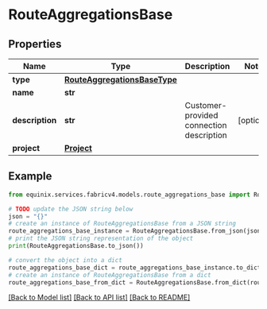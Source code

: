 # RouteAggregationsBase


## Properties

Name | Type | Description | Notes
------------ | ------------- | ------------- | -------------
**type** | [**RouteAggregationsBaseType**](RouteAggregationsBaseType.md) |  | 
**name** | **str** |  | 
**description** | **str** | Customer-provided connection description | [optional] 
**project** | [**Project**](Project.md) |  | 

## Example

```python
from equinix.services.fabricv4.models.route_aggregations_base import RouteAggregationsBase

# TODO update the JSON string below
json = "{}"
# create an instance of RouteAggregationsBase from a JSON string
route_aggregations_base_instance = RouteAggregationsBase.from_json(json)
# print the JSON string representation of the object
print(RouteAggregationsBase.to_json())

# convert the object into a dict
route_aggregations_base_dict = route_aggregations_base_instance.to_dict()
# create an instance of RouteAggregationsBase from a dict
route_aggregations_base_from_dict = RouteAggregationsBase.from_dict(route_aggregations_base_dict)
```
[[Back to Model list]](../README.md#documentation-for-models) [[Back to API list]](../README.md#documentation-for-api-endpoints) [[Back to README]](../README.md)


